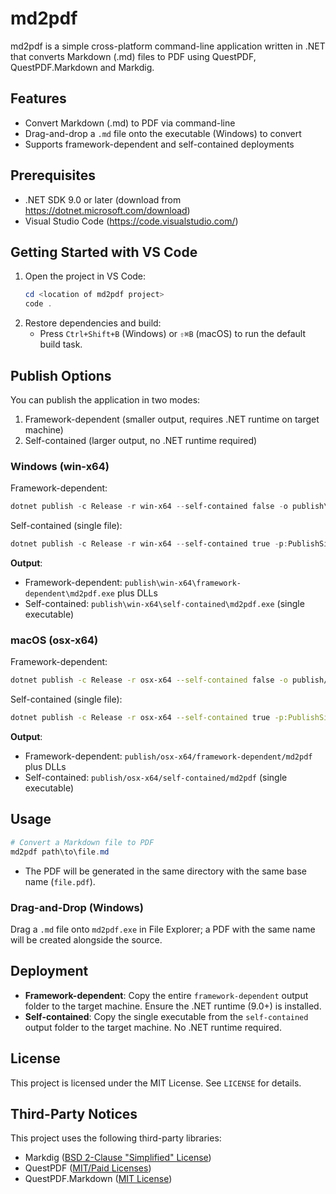 # md2pdf

md2pdf is a simple cross-platform command-line application written in .NET that converts Markdown (.md) files to PDF using QuestPDF, QuestPDF.Markdown and Markdig.

## Features

- Convert Markdown (.md) to PDF via command-line
- Drag-and-drop a `.md` file onto the executable (Windows) to convert
- Supports framework-dependent and self-contained deployments

## Prerequisites

- .NET SDK 9.0 or later (download from https://dotnet.microsoft.com/download)
- Visual Studio Code (https://code.visualstudio.com/)

## Getting Started with VS Code

1. Open the project in VS Code:
   ```powershell
   cd <location of md2pdf project>
   code .
   ```
2. Restore dependencies and build:
   - Press `Ctrl+Shift+B` (Windows) or `⇧⌘B` (macOS) to run the default build task.

## Publish Options

You can publish the application in two modes:

1. Framework-dependent (smaller output, requires .NET runtime on target machine)
2. Self-contained (larger output, no .NET runtime required)

### Windows (win-x64)

Framework-dependent:

```powershell
dotnet publish -c Release -r win-x64 --self-contained false -o publish\win-x64\framework-dependent
```

Self-contained (single file):

```powershell
dotnet publish -c Release -r win-x64 --self-contained true -p:PublishSingleFile=true -o publish\win-x64\self-contained
```

**Output**:

- Framework-dependent: `publish\win-x64\framework-dependent\md2pdf.exe` plus DLLs
- Self-contained: `publish\win-x64\self-contained\md2pdf.exe` (single executable)

### macOS (osx-x64)

Framework-dependent:

```bash
dotnet publish -c Release -r osx-x64 --self-contained false -o publish/osx-x64/framework-dependent
```

Self-contained (single file):

```bash
dotnet publish -c Release -r osx-x64 --self-contained true -p:PublishSingleFile=true -o publish/osx-x64/self-contained
```

**Output**:

- Framework-dependent: `publish/osx-x64/framework-dependent/md2pdf` plus DLLs
- Self-contained: `publish/osx-x64/self-contained/md2pdf` (single executable)

## Usage

```powershell
# Convert a Markdown file to PDF
md2pdf path\to\file.md
```

- The PDF will be generated in the same directory with the same base name (`file.pdf`).

### Drag-and-Drop (Windows)

Drag a `.md` file onto `md2pdf.exe` in File Explorer; a PDF with the same name will be created alongside the source.

## Deployment

- **Framework-dependent**: Copy the entire `framework-dependent` output folder to the target machine. Ensure the .NET runtime (9.0+) is installed.
- **Self-contained**: Copy the single executable from the `self-contained` output folder to the target machine. No .NET runtime required.

## License

This project is licensed under the MIT License. See `LICENSE` for details.

## Third-Party Notices

This project uses the following third-party libraries:

- Markdig ([BSD 2-Clause "Simplified" License](https://github.com/xoofx/markdig/blob/master/license.txt))
- QuestPDF ([MIT/Paid Licenses](https://github.com/QuestPDF/QuestPDF/blob/main/LICENSE.md))
- QuestPDF.Markdown ([MIT License](https://github.com/christiaanderidder/QuestPDF.Markdown/blob/main/LICENSE))

